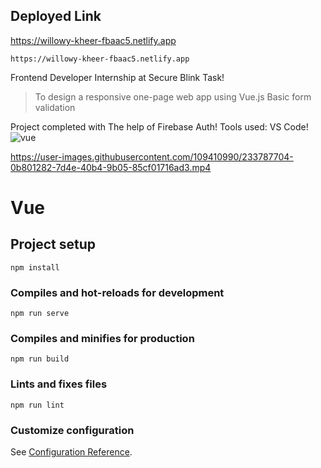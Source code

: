 ## Deployed Link
https://willowy-kheer-fbaac5.netlify.app

```
https://willowy-kheer-fbaac5.netlify.app
```

Frontend Developer Internship at Secure Blink Task!
> To design a responsive one-page web app using Vue.js
> Basic form validation

Project completed with The help of Firebase Auth!
Tools used: VS Code!
![vue](https://user-images.githubusercontent.com/109410990/233786485-ec57e823-0540-4ecb-bc56-24776d3b54b4.png)

https://user-images.githubusercontent.com/109410990/233787704-0b801282-7d4e-40b4-9b05-85cf01716ad3.mp4


# Vue

## Project setup
```
npm install
```

### Compiles and hot-reloads for development
```
npm run serve
```

### Compiles and minifies for production
```
npm run build
```

### Lints and fixes files
```
npm run lint
```

### Customize configuration
See [Configuration Reference](https://cli.vuejs.org/config/).
